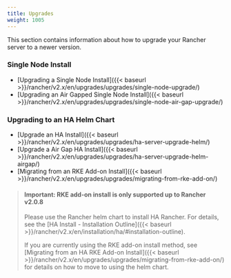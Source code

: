 ```yaml
---
title: Upgrades
weight: 1005
---
```

This section contains information about how to upgrade your Rancher server to a newer version.

### Single Node Install

- [Upgrading a Single Node Install]({{< baseurl >}}/rancher/v2.x/en/upgrades/upgrades/single-node-upgrade/)
- [Upgrading an Air Gapped Single Node Install]({{< baseurl >}}/rancher/v2.x/en/upgrades/upgrades/single-node-air-gap-upgrade/)

### Upgrading to an HA Helm Chart

- [Upgrade an HA Install]({{< baseurl >}}/rancher/v2.x/en/upgrades/upgrades/ha-server-upgrade-helm/)
- [Upgrade a Air Gap HA Install]({{< baseurl >}}/rancher/v2.x/en/upgrades/upgrades/ha-server-upgrade-helm-airgap/)
- [Migrating from an RKE Add-on Install]({{< baseurl >}}/rancher/v2.x/en/upgrades/upgrades/migrating-from-rke-add-on/)

> #### **Important: RKE add-on install is only supported up to Rancher v2.0.8**
>
>Please use the Rancher helm chart to install HA Rancher. For details, see the [HA Install - Installation Outline]({{< baseurl >}}/rancher/v2.x/en/installation/ha/#installation-outline).
>
>If you are currently using the RKE add-on install method, see [Migrating from an HA RKE Add-on Install]({{< baseurl >}}/rancher/v2.x/en/upgrades/upgrades/migrating-from-rke-add-on/) for details on how to move to using the helm chart.